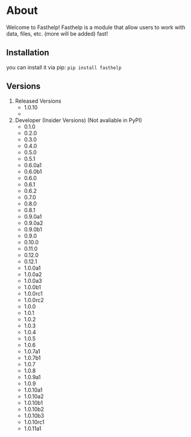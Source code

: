 # About
Welcome to Fasthelp!
Fasthelp is a module that allow users to work with data, files, etc. (more will be added) fast!

## Installation
you can install it via pip:
`pip install fasthelp`

## Versions
1. Released Versions
   - 1.0.10
   - 
2. Developer (Insider Versions) (Not avaliable in PyPI)
   - 0.1.0
   - 0.2.0
   - 0.3.0
   - 0.4.0
   - 0.5.0
   - 0.5.1
   - 0.6.0a1
   - 0.6.0b1
   - 0.6.0
   - 0.6.1
   - 0.6.2
   - 0.7.0
   - 0.8.0
   - 0.8.1
   - 0.9.0a1
   - 0.9.0a2
   - 0.9.0b1
   - 0.9.0
   - 0.10.0
   - 0.11.0
   - 0.12.0
   - 0.12.1
   - 1.0.0a1
   - 1.0.0a2
   - 1.0.0a3
   - 1.0.0b1
   - 1.0.0rc1
   - 1.0.0rc2
   - 1.0.0
   - 1.0.1
   - 1.0.2
   - 1.0.3
   - 1.0.4
   - 1.0.5
   - 1.0.6
   - 1.0.7a1
   - 1.0.7b1
   - 1.0.7
   - 1.0.8
   - 1.0.9a1
   - 1.0.9
   - 1.0.10a1
   - 1.0.10a2
   - 1.0.10b1
   - 1.0.10b2
   - 1.0.10b3
   - 1.0.10rc1
   - 1.0.11a1
